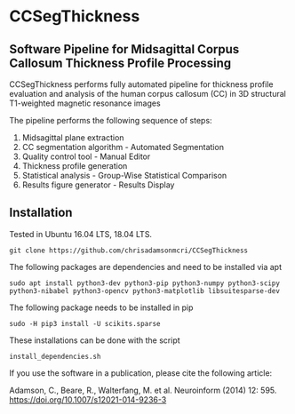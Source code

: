 # CCSegThickness


## Software Pipeline for Midsagittal Corpus Callosum Thickness Profile Processing

CCSegThickness performs fully automated pipeline for thickness profile evaluation and analysis of the human corpus callosum (CC) in 3D structural T1-weighted magnetic resonance images

The pipeline performs the following sequence of steps:

1. Midsagittal plane extraction
2. CC segmentation algorithm - Automated Segmentation
3. Quality control tool - Manual Editor
4. Thickness profile generation
5. Statistical analysis - Group-Wise Statistical Comparison
6. Results figure generator - Results Display

## Installation

Tested in Ubuntu 16.04 LTS, 18.04 LTS.

`git clone https://github.com/chrisadamsonmcri/CCSegThickness`

The following packages are dependencies and need to be installed via apt

`sudo apt install python3-dev python3-pip python3-numpy python3-scipy python3-nibabel python3-opencv python3-matplotlib libsuitesparse-dev`

The following package needs to be installed in pip

`sudo -H pip3 install -U scikits.sparse`

These installations can be done with the script

`install_dependencies.sh`

If you use the software in a publication, please cite the following article:

Adamson, C., Beare, R., Walterfang, M. et al. Neuroinform (2014) 12: 595. https://doi.org/10.1007/s12021-014-9236-3
